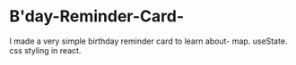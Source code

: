 # B'day-Reminder-Card-
I made a very simple birthday reminder card to learn about-
map.
useState. 
css styling in react.
